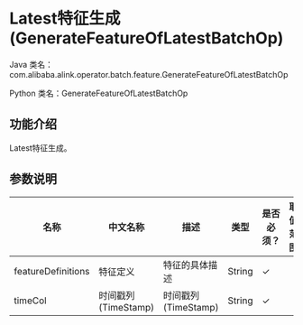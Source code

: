 # Latest特征生成 (GenerateFeatureOfLatestBatchOp)
Java 类名：com.alibaba.alink.operator.batch.feature.GenerateFeatureOfLatestBatchOp

Python 类名：GenerateFeatureOfLatestBatchOp


## 功能介绍

Latest特征生成。

## 参数说明


| 名称 | 中文名称 | 描述 | 类型 | 是否必须？ | 取值范围 | 默认值 |
| --- | --- | --- | --- | --- | --- | --- |
| featureDefinitions | 特征定义 | 特征的具体描述 | String | ✓ |  |  |
| timeCol | 时间戳列(TimeStamp) | 时间戳列(TimeStamp) | String | ✓ |  |  |

